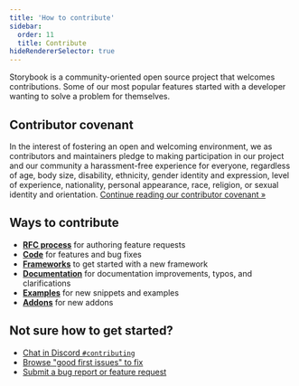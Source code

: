 ```yaml
---
title: 'How to contribute'
sidebar:
  order: 11
  title: Contribute
hideRendererSelector: true
---
```


Storybook is a community-oriented open source project that welcomes contributions. Some of our most popular features started with a developer wanting to solve a problem for themselves.

## Contributor covenant

In the interest of fostering an open and welcoming environment, we as contributors and maintainers pledge to making participation in our project and our community a harassment-free experience for everyone, regardless of age, body size, disability, ethnicity, gender identity and expression, level of experience, nationality, personal appearance, race, religion, or sexual identity and orientation. [Continue reading our contributor covenant »](https://github.com/storybookjs/storybook/blob/next/CODE_OF_CONDUCT.md)

## Ways to contribute

- [**RFC process**](./RFC.md) for authoring feature requests
- [**Code**](./code.md) for features and bug fixes
- [**Frameworks**](./framework.md) to get started with a new framework
- [**Documentation**](./documentation-updates.md) for documentation improvements, typos, and clarifications
- [**Examples**](./new-snippets.md) for new snippets and examples
- [**Addons**](./../addons/index.md) for new addons

## Not sure how to get started?

- [Chat in Discord `#contributing`](https://discord.com/channels/486522875931656193/839297503446695956)
- [Browse "good first issues" to fix](https://github.com/storybookjs/storybook/issues?q=is%3Aissue+is%3Aopen+label%3A%22good+first+issue%22)
- [Submit a bug report or feature request](https://github.com/storybookjs/storybook/issues)
